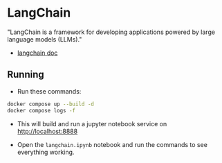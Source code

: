 # LangChain

"LangChain is a framework for developing applications powered by large language models (LLMs)."

* [langchain doc](https://python.langchain.com/docs/introduction/)

## Running

* Run these commands:

```sh
docker compose up --build -d
docker compose logs -f
```

* This will build and run a jupyter notebook service on [http://localhost:8888](http://localhost:8888/)

* Open the `langchain.ipynb` notebook and run the commands to see everything working.
